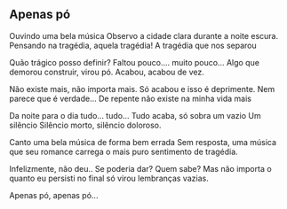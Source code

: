 ## Apenas pó 

Ouvindo uma bela música
Observo a cidade clara durante a noite escura.
Pensando na tragédia, aquela tragédia!
A tragédia que nos separou

Quão trágico posso definir? 
Faltou pouco.... muito pouco... 
Algo que demorou construir, virou pó.
Acabou, acabou de vez.

Não existe mais, não importa mais.
Só acabou e isso é deprimente.
Nem parece que é verdade...
De repente não existe na minha vida mais

Da noite para o dia tudo... tudo...
Tudo acaba, só sobra um vazio
Um silêncio 
Silêncio morto, silêncio doloroso.

Canto uma bela música de forma bem errada
Sem resposta, uma música que seu romance carrega o mais puro sentimento de tragédia. 

Infelizmente, não deu..
Se poderia dar? Quem sabe?
Mas não importa o quanto eu persisti
no final só virou lembranças vazias.

Apenas pó, apenas pó...